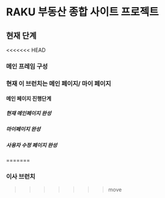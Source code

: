 # RAKU 부동산 종합 사이트 프로젝트

## 현재 단계

<<<<<<< HEAD
### 메인 프레임 구성

### 현재 이 브런치는 메인 페이지/ 마이 페이지

#### 메인 페이지 진행단계

##### 현재 메인페이지 완성

##### 마이페이지 완성
##### 사용자 수정 페이지 완성
=======
### 이사 브런치
>>>>>>> move
